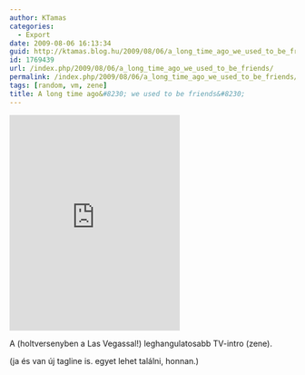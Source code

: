 ```yaml
---
author: KTamas
categories:
  - Export
date: 2009-08-06 16:13:34
guid: http://ktamas.blog.hu/2009/08/06/a_long_time_ago_we_used_to_be_friends
id: 1769439
url: /index.php/2009/08/06/a_long_time_ago_we_used_to_be_friends/
permalink: /index.php/2009/08/06/a_long_time_ago_we_used_to_be_friends/
tags: [random, vm, zene]
title: A long time ago&#8230; we used to be friends&#8230;
---
```


<iframe src="https://open.spotify.com/embed/track/7hpFYWL3cw5m4y70cce7Zb" width="300" height="380" frameborder="0" allowtransparency="true" allow="encrypted-media"></iframe>

A (holtversenyben a Las Vegassal!) leghangulatosabb TV-intro (zene).

(ja és van új tagline is. egyet lehet találni, honnan.)

